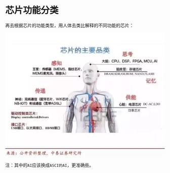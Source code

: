 # 芯片功能分类

再去根据芯片的功能类型，用人体去类比解释的不同功能的芯片：

![以身体功能类似芯片功能](../assets/img/human_analog_chip_function.jpg)

注：其中的`AI`应该换成`ASCI的AI`，更准确些。
